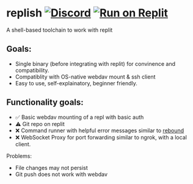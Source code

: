 # replish [![Discord](https://img.shields.io/discord/437048931827056642.svg?logo=discord)](https://discord.gg/5gcPC6B) [![Run on Replit](https://replit.com/badge/github/leon332157/replit-desktop)](https://replit.com/github/leon332157/replish)

A shell-based toolchain to work with replit

## Goals:
* Single binary (before integrating with replit) for convinence and compatibility. 
* Compatiblity with OS-native webdav mount & ssh client
* Easy to use, self-explainatory, beginner friendly. 

## Functionality goals:
* ✅ Basic webdav mounting of a repl with basic auth
* ⚠️ Git repo on replit
* ❌ Command runner with helpful error messages similar to [rebound](https://github.com/shobrook/rebound)
* ❌ WebSocket Proxy for port forwarding similar to ngrok, with a local client. 

Problems: 
* File changes may not persist
* Git push does not work with webdav
